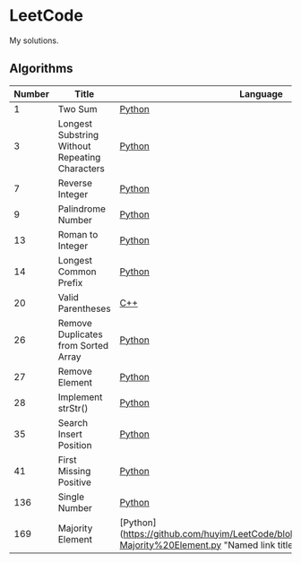 # LeetCode

My solutions.

## Algorithms ##

Number        | Title         | Language  | Difficulty  |
------------- | ------------- | --------- | ----------- |
1             | Two Sum       | [Python](https://github.com/huyim/LeetCode/blob/master/Algorithms/1-Two%20Sum.py "Named link title")    | Easy        |
3             | Longest Substring Without Repeating Characters  | [Python](https://github.com/huyim/LeetCode/blob/master/Algorithms/3-Longest%20Substring%20Without%20Repeating%20Characters.py "Named link title")     | Medium       |
7 | Reverse Integer | [Python](https://github.com/huyim/LeetCode/blob/master/Algorithms/7-Reverse%20Integer.py "Named link title")  | Easy |
9 | Palindrome Number | [Python](https://github.com/huyim/LeetCode/blob/master/Algorithms/9-Palindrome%20Number.py "Named link title")  | Easy |
13 | Roman to Integer| [Python](https://github.com/huyim/LeetCode/blob/master/Algorithms/13-Roman%20to%20Integer.py "Named link title")  | Easy |
14 | Longest Common Prefix | [Python](https://github.com/huyim/LeetCode/blob/master/Algorithms/14-%E6%9C%80%E9%95%BF%E5%85%AC%E5%85%B1%E5%89%8D%E7%BC%80.py "Named link title") | Easy |
20 | Valid Parentheses | [C++](https://github.com/huyim/LeetCode/blob/master/Algorithms/20-Valid%20Parentheses.cpp "Named link title")  | Easy |
26 | Remove Duplicates from Sorted Array | [Python](https://github.com/huyim/LeetCode/blob/master/Algorithms/26-Remove%20Duplicates%20from%20Sorted%20Array.py "Named link title")  | Easy |
27 | Remove Element | [Python](https://github.com/huyim/LeetCode/blob/master/Algorithms/27-Remove_Element.py "Named link title")  | Easy |
28 | Implement strStr() | [Python](https://github.com/huyim/LeetCode/blob/master/Algorithms/28-Implement-strStr.py "Named link title")  | Easy |
35 | Search Insert Position | [Python](https://github.com/huyim/LeetCode/blob/master/Algorithms/35-Search-Insert-Position.py "Named link title")  | Easy |
41 | First Missing Positive | [Python](https://github.com/huyim/LeetCode/blob/master/Algorithms/41-First-Missing-Positive.py "Named link title")  | Hard |
136 | Single Number | [Python](https://github.com/huyim/LeetCode/blob/master/Algorithms/136-Single%20Number.py "Named link title")  | Easy |
169 | Majority Element | [Python](https://github.com/huyim/LeetCode/blob/master/Algorithms/169-Majority%20Element.py "Named link title) | Easy |

